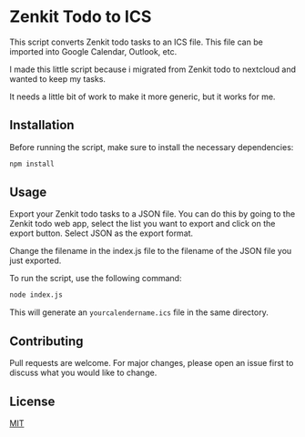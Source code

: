 # Zenkit Todo to ICS

This script converts Zenkit todo tasks to an ICS file. This file can be imported into Google Calendar, Outlook, etc.

I made this little script because i migrated from Zenkit todo to nextcloud and wanted to keep my tasks.

It needs a little bit of work to make it more generic, but it works for me.

## Installation

Before running the script, make sure to install the necessary dependencies:

```bash
npm install
```

## Usage

Export your Zenkit todo tasks to a JSON file. You can do this by going to the Zenkit todo web app, select the list you want to export and click on the export button. Select JSON as the export format.

Change the filename in the index.js file to the filename of the JSON file you just exported.

To run the script, use the following command:

```bash
node index.js
```

This will generate an `yourcalendername.ics` file in the same directory.

## Contributing

Pull requests are welcome. For major changes, please open an issue first to discuss what you would like to change.

## License

[MIT](https://choosealicense.com/licenses/mit/)
